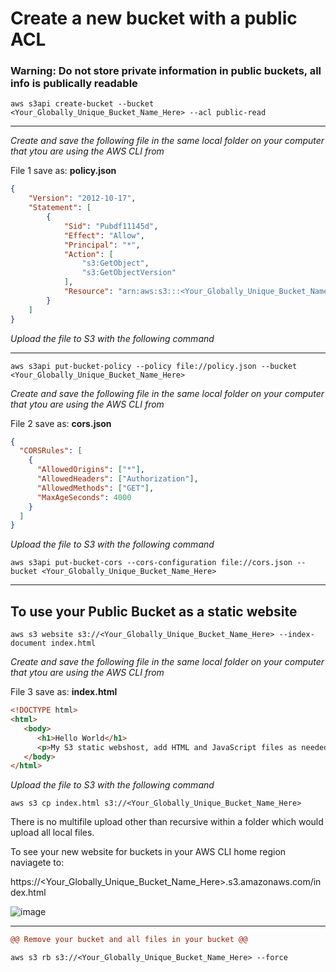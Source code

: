 # Create a new bucket with a public ACL
### Warning: Do not store private information in public buckets, all info is publically readable

```
aws s3api create-bucket --bucket <Your_Globally_Unique_Bucket_Name_Here> --acl public-read
```
---

_Create and save the following file in the same local folder on your computer that ytou are using the AWS CLI from_

File 1 save as: **policy.json**

```json
{
    "Version": "2012-10-17",
    "Statement": [
        {
            "Sid": "Pubdf11145d",
            "Effect": "Allow",
            "Principal": "*",
            "Action": [
                "s3:GetObject",
                "s3:GetObjectVersion"
            ],
            "Resource": "arn:aws:s3:::<Your_Globally_Unique_Bucket_Name_Here>/*"
        }
    ]
}
```

_Upload the file to S3 with the following command_

---

```
aws s3api put-bucket-policy --policy file://policy.json --bucket <Your_Globally_Unique_Bucket_Name_Here>
```

_Create and save the following file in the same local folder on your computer that ytou are using the AWS CLI from_

File 2 save as: **cors.json**

```json
{
  "CORSRules": [
    {
      "AllowedOrigins": ["*"],
      "AllowedHeaders": ["Authorization"],
      "AllowedMethods": ["GET"],
      "MaxAgeSeconds": 4000
    }
  ]
}
```

_Upload the file to S3 with the following command_

```
aws s3api put-bucket-cors --cors-configuration file://cors.json --bucket <Your_Globally_Unique_Bucket_Name_Here> 
```
---

## To use your Public Bucket as a static website


```
aws s3 website s3://<Your_Globally_Unique_Bucket_Name_Here> --index-document index.html
```

_Create and save the following file in the same local folder on your computer that ytou are using the AWS CLI from_

File 3 save as: **index.html**

```html
<!DOCTYPE html>
<html>
   <body>
      <h1>Hello World</h1>
      <p>My S3 static webshost, add HTML and JavaScript files as needed</p>
   </body>
</html>
```

_Upload the file to S3 with the following command_

```
aws s3 cp index.html s3://<Your_Globally_Unique_Bucket_Name_Here>
```

There is no multifile upload other than recursive within a folder which would upload all local files.

[^1]: My reference.

To see your new website for buckets in your AWS CLI home region naviagete to:

https://<Your_Globally_Unique_Bucket_Name_Here>.s3.amazonaws.com/index.html


![image](https://user-images.githubusercontent.com/16296900/158076079-9774e97b-e167-4af1-9794-676d65fe2e3a.png)

---


```diff
@@ Remove your bucket and all files in your bucket @@
```

```
aws s3 rb s3://<Your_Globally_Unique_Bucket_Name_Here> --force
```


